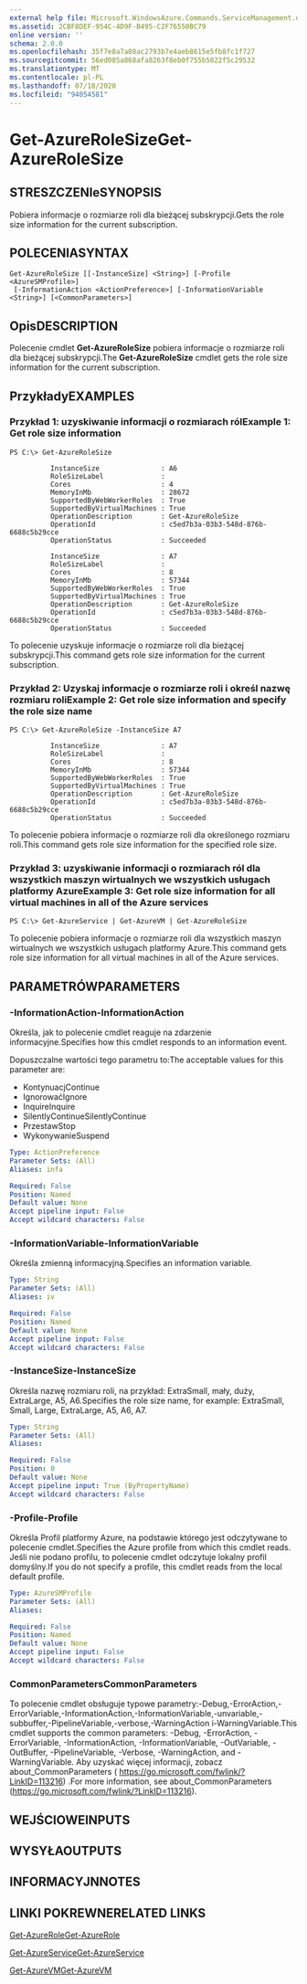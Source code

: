 ```yaml
---
external help file: Microsoft.WindowsAzure.Commands.ServiceManagement.dll-Help.xml
ms.assetid: 2CBF8DEF-954C-4D9F-B495-C2F76550BC79
online version: ''
schema: 2.0.0
ms.openlocfilehash: 35f7e8a7a08ac2793b7e4aeb8615e5fb8fc1f727
ms.sourcegitcommit: 56ed085a868afa8263f8eb0f755b5822f5c29532
ms.translationtype: MT
ms.contentlocale: pl-PL
ms.lasthandoff: 07/18/2020
ms.locfileid: "94054581"
---
```

# <span data-ttu-id="aac3c-101">Get-AzureRoleSize</span><span class="sxs-lookup"><span data-stu-id="aac3c-101">Get-AzureRoleSize</span></span>

## <span data-ttu-id="aac3c-102">STRESZCZENIe</span><span class="sxs-lookup"><span data-stu-id="aac3c-102">SYNOPSIS</span></span>
<span data-ttu-id="aac3c-103">Pobiera informacje o rozmiarze roli dla bieżącej subskrypcji.</span><span class="sxs-lookup"><span data-stu-id="aac3c-103">Gets the role size information for the current subscription.</span></span>

## <span data-ttu-id="aac3c-104">POLECENIA</span><span class="sxs-lookup"><span data-stu-id="aac3c-104">SYNTAX</span></span>

```
Get-AzureRoleSize [[-InstanceSize] <String>] [-Profile <AzureSMProfile>]
 [-InformationAction <ActionPreference>] [-InformationVariable <String>] [<CommonParameters>]
```

## <span data-ttu-id="aac3c-105">Opis</span><span class="sxs-lookup"><span data-stu-id="aac3c-105">DESCRIPTION</span></span>
<span data-ttu-id="aac3c-106">Polecenie cmdlet **Get-AzureRoleSize** pobiera informacje o rozmiarze roli dla bieżącej subskrypcji.</span><span class="sxs-lookup"><span data-stu-id="aac3c-106">The **Get-AzureRoleSize** cmdlet gets the role size information for the current subscription.</span></span>

## <span data-ttu-id="aac3c-107">Przykłady</span><span class="sxs-lookup"><span data-stu-id="aac3c-107">EXAMPLES</span></span>

### <span data-ttu-id="aac3c-108">Przykład 1: uzyskiwanie informacji o rozmiarach ról</span><span class="sxs-lookup"><span data-stu-id="aac3c-108">Example 1: Get role size information</span></span>
```
PS C:\> Get-AzureRoleSize

          InstanceSize               : A6
          RoleSizeLabel              :
          Cores                      : 4
          MemoryInMb                 : 28672
          SupportedByWebWorkerRoles  : True
          SupportedByVirtualMachines : True
          OperationDescription       : Get-AzureRoleSize
          OperationId                : c5ed7b3a-03b3-548d-876b-6688c5b29cce
          OperationStatus            : Succeeded

          InstanceSize               : A7
          RoleSizeLabel              :
          Cores                      : 8
          MemoryInMb                 : 57344
          SupportedByWebWorkerRoles  : True
          SupportedByVirtualMachines : True
          OperationDescription       : Get-AzureRoleSize
          OperationId                : c5ed7b3a-03b3-548d-876b-6688c5b29cce
          OperationStatus            : Succeeded
```

<span data-ttu-id="aac3c-109">To polecenie uzyskuje informacje o rozmiarze roli dla bieżącej subskrypcji.</span><span class="sxs-lookup"><span data-stu-id="aac3c-109">This command gets role size information for the current subscription.</span></span>

### <span data-ttu-id="aac3c-110">Przykład 2: Uzyskaj informacje o rozmiarze roli i określ nazwę rozmiaru roli</span><span class="sxs-lookup"><span data-stu-id="aac3c-110">Example 2: Get role size information and specify the role size name</span></span>
```
PS C:\> Get-AzureRoleSize -InstanceSize A7

          InstanceSize               : A7
          RoleSizeLabel              :
          Cores                      : 8
          MemoryInMb                 : 57344
          SupportedByWebWorkerRoles  : True
          SupportedByVirtualMachines : True
          OperationDescription       : Get-AzureRoleSize
          OperationId                : c5ed7b3a-03b3-548d-876b-6688c5b29cce
          OperationStatus            : Succeeded
```

<span data-ttu-id="aac3c-111">To polecenie pobiera informacje o rozmiarze roli dla określonego rozmiaru roli.</span><span class="sxs-lookup"><span data-stu-id="aac3c-111">This command gets role size information for the specified role size.</span></span>

### <span data-ttu-id="aac3c-112">Przykład 3: uzyskiwanie informacji o rozmiarach ról dla wszystkich maszyn wirtualnych we wszystkich usługach platformy Azure</span><span class="sxs-lookup"><span data-stu-id="aac3c-112">Example 3: Get role size information for all virtual machines in all of the Azure services</span></span>
```
PS C:\> Get-AzureService | Get-AzureVM | Get-AzureRoleSize
```

<span data-ttu-id="aac3c-113">To polecenie pobiera informacje o rozmiarze roli dla wszystkich maszyn wirtualnych we wszystkich usługach platformy Azure.</span><span class="sxs-lookup"><span data-stu-id="aac3c-113">This command gets role size information for all virtual machines in all of the Azure services.</span></span>

## <span data-ttu-id="aac3c-114">PARAMETRÓW</span><span class="sxs-lookup"><span data-stu-id="aac3c-114">PARAMETERS</span></span>

### <span data-ttu-id="aac3c-115">-InformationAction</span><span class="sxs-lookup"><span data-stu-id="aac3c-115">-InformationAction</span></span>
<span data-ttu-id="aac3c-116">Określa, jak to polecenie cmdlet reaguje na zdarzenie informacyjne.</span><span class="sxs-lookup"><span data-stu-id="aac3c-116">Specifies how this cmdlet responds to an information event.</span></span>

<span data-ttu-id="aac3c-117">Dopuszczalne wartości tego parametru to:</span><span class="sxs-lookup"><span data-stu-id="aac3c-117">The acceptable values for this parameter are:</span></span>

- <span data-ttu-id="aac3c-118">Kontynuacj</span><span class="sxs-lookup"><span data-stu-id="aac3c-118">Continue</span></span>
- <span data-ttu-id="aac3c-119">Ignorować</span><span class="sxs-lookup"><span data-stu-id="aac3c-119">Ignore</span></span>
- <span data-ttu-id="aac3c-120">Inquire</span><span class="sxs-lookup"><span data-stu-id="aac3c-120">Inquire</span></span>
- <span data-ttu-id="aac3c-121">SilentlyContinue</span><span class="sxs-lookup"><span data-stu-id="aac3c-121">SilentlyContinue</span></span>
- <span data-ttu-id="aac3c-122">Przestaw</span><span class="sxs-lookup"><span data-stu-id="aac3c-122">Stop</span></span>
- <span data-ttu-id="aac3c-123">Wykonywanie</span><span class="sxs-lookup"><span data-stu-id="aac3c-123">Suspend</span></span>

```yaml
Type: ActionPreference
Parameter Sets: (All)
Aliases: infa

Required: False
Position: Named
Default value: None
Accept pipeline input: False
Accept wildcard characters: False
```

### <span data-ttu-id="aac3c-124">-InformationVariable</span><span class="sxs-lookup"><span data-stu-id="aac3c-124">-InformationVariable</span></span>
<span data-ttu-id="aac3c-125">Określa zmienną informacyjną.</span><span class="sxs-lookup"><span data-stu-id="aac3c-125">Specifies an information variable.</span></span>

```yaml
Type: String
Parameter Sets: (All)
Aliases: iv

Required: False
Position: Named
Default value: None
Accept pipeline input: False
Accept wildcard characters: False
```

### <span data-ttu-id="aac3c-126">-InstanceSize</span><span class="sxs-lookup"><span data-stu-id="aac3c-126">-InstanceSize</span></span>
<span data-ttu-id="aac3c-127">Określa nazwę rozmiaru roli, na przykład: ExtraSmall, mały, duży, ExtraLarge, A5, A6.</span><span class="sxs-lookup"><span data-stu-id="aac3c-127">Specifies the role size name, for example: ExtraSmall, Small, Large, ExtraLarge, A5, A6, A7.</span></span>

```yaml
Type: String
Parameter Sets: (All)
Aliases: 

Required: False
Position: 0
Default value: None
Accept pipeline input: True (ByPropertyName)
Accept wildcard characters: False
```

### <span data-ttu-id="aac3c-128">-Profile</span><span class="sxs-lookup"><span data-stu-id="aac3c-128">-Profile</span></span>
<span data-ttu-id="aac3c-129">Określa Profil platformy Azure, na podstawie którego jest odczytywane to polecenie cmdlet.</span><span class="sxs-lookup"><span data-stu-id="aac3c-129">Specifies the Azure profile from which this cmdlet reads.</span></span>
<span data-ttu-id="aac3c-130">Jeśli nie podano profilu, to polecenie cmdlet odczytuje lokalny profil domyślny.</span><span class="sxs-lookup"><span data-stu-id="aac3c-130">If you do not specify a profile, this cmdlet reads from the local default profile.</span></span>

```yaml
Type: AzureSMProfile
Parameter Sets: (All)
Aliases: 

Required: False
Position: Named
Default value: None
Accept pipeline input: False
Accept wildcard characters: False
```

### <span data-ttu-id="aac3c-131">CommonParameters</span><span class="sxs-lookup"><span data-stu-id="aac3c-131">CommonParameters</span></span>
<span data-ttu-id="aac3c-132">To polecenie cmdlet obsługuje typowe parametry:-Debug,-ErrorAction,-ErrorVariable,-InformationAction,-InformationVariable,-unvariable,-subbuffer,-PipelineVariable,-verbose,-WarningAction i-WarningVariable.</span><span class="sxs-lookup"><span data-stu-id="aac3c-132">This cmdlet supports the common parameters: -Debug, -ErrorAction, -ErrorVariable, -InformationAction, -InformationVariable, -OutVariable, -OutBuffer, -PipelineVariable, -Verbose, -WarningAction, and -WarningVariable.</span></span> <span data-ttu-id="aac3c-133">Aby uzyskać więcej informacji, zobacz about_CommonParameters ( https://go.microsoft.com/fwlink/?LinkID=113216) .</span><span class="sxs-lookup"><span data-stu-id="aac3c-133">For more information, see about_CommonParameters (https://go.microsoft.com/fwlink/?LinkID=113216).</span></span>

## <span data-ttu-id="aac3c-134">WEJŚCIOWE</span><span class="sxs-lookup"><span data-stu-id="aac3c-134">INPUTS</span></span>

## <span data-ttu-id="aac3c-135">WYSYŁA</span><span class="sxs-lookup"><span data-stu-id="aac3c-135">OUTPUTS</span></span>

## <span data-ttu-id="aac3c-136">INFORMACYJN</span><span class="sxs-lookup"><span data-stu-id="aac3c-136">NOTES</span></span>

## <span data-ttu-id="aac3c-137">LINKI POKREWNE</span><span class="sxs-lookup"><span data-stu-id="aac3c-137">RELATED LINKS</span></span>

[<span data-ttu-id="aac3c-138">Get-AzureRole</span><span class="sxs-lookup"><span data-stu-id="aac3c-138">Get-AzureRole</span></span>](./Get-AzureRole.md)

[<span data-ttu-id="aac3c-139">Get-AzureService</span><span class="sxs-lookup"><span data-stu-id="aac3c-139">Get-AzureService</span></span>](./Get-AzureService.md)

[<span data-ttu-id="aac3c-140">Get-AzureVM</span><span class="sxs-lookup"><span data-stu-id="aac3c-140">Get-AzureVM</span></span>](./Get-AzureVM.md)


